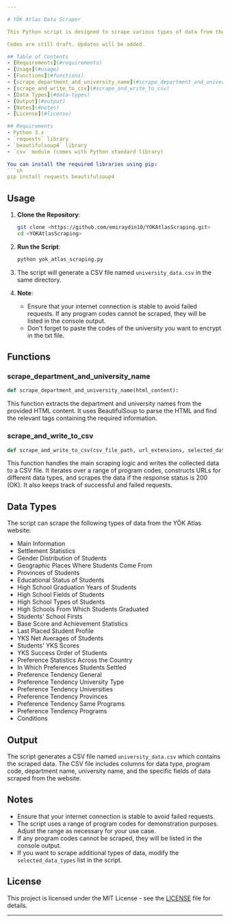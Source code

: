 ```yaml
---

# YÖK Atlas Data Scraper

This Python script is designed to scrape various types of data from the YÖK Atlas website and save the collected data into a CSV file.

Codes are still draft. Updates will be added.

## Table of Contents
- [Requirements](#requirements)
- [Usage](#usage)
- [Functions](#functions)
- [scrape_department_and_university_name](#scrape_department_and_university_name)
- [scrape_and_write_to_csv](#scrape_and_write_to_csv)
- [Data Types](#data-types)
- [Output](#output)
- [Notes](#notes)
- [License](#license)

## Requirements
- Python 3.x
- `requests` library
- `beautifulsoup4` library
- `csv` module (comes with Python standard library)

You can install the required libraries using pip:
```sh
pip install requests beautifulsoup4
```

## Usage

1. **Clone the Repository**:
    ```sh
    git clone <https://github.com/emiraydin10/YOKAtlasScraping.git>
    cd <YOKAtlasScraping>
    ```

2. **Run the Script**:
    ```sh
    python yok_atlas_scraping.py
    ```

3. The script will generate a CSV file named `university_data.csv` in the same directory.

4. **Note**:
   - Ensure that your internet connection is stable to avoid failed requests. If any program codes cannot be scraped, they will be listed in the console output.
   - Don't forget to paste the codes of the university you want to encrypt in the txt file.

## Functions

### scrape_department_and_university_name

```python
def scrape_department_and_university_name(html_content):
```

This function extracts the department and university names from the provided HTML content. It uses BeautifulSoup to parse the HTML and find the relevant tags containing the required information.

### scrape_and_write_to_csv

```python
def scrape_and_write_to_csv(csv_file_path, url_extensions, selected_data_types):
```

This function handles the main scraping logic and writes the collected data to a CSV file. It iterates over a range of program codes, constructs URLs for different data types, and scrapes the data if the response status is 200 (OK). It also keeps track of successful and failed requests.

## Data Types

The script can scrape the following types of data from the YÖK Atlas website:

- Main Information
- Settlement Statistics
- Gender Distribution of Students
- Geographic Places Where Students Come From
- Provinces of Students
- Educational Status of Students
- High School Graduation Years of Students
- High School Fields of Students
- High School Types of Students
- High Schools From Which Students Graduated
- Students' School Firsts
- Base Score and Achievement Statistics
- Last Placed Student Profile
- YKS Net Averages of Students
- Students' YKS Scores
- YKS Success Order of Students
- Preference Statistics Across the Country
- In Which Preferences Students Settled
- Preference Tendency General
- Preference Tendency University Type
- Preference Tendency Universities
- Preference Tendency Provinces
- Preference Tendency Same Programs
- Preference Tendency Programs
- Conditions

## Output

The script generates a CSV file named `university_data.csv` which contains the scraped data. The CSV file includes columns for data type, program code, department name, university name, and the specific fields of data scraped from the website.

## Notes

- Ensure that your internet connection is stable to avoid failed requests.
- The script uses a range of program codes for demonstration purposes. Adjust the range as necessary for your use case.
- If any program codes cannot be scraped, they will be listed in the console output.
- If you want to scrape additional types of data, modify the `selected_data_types` list in the script.

## License

This project is licensed under the MIT License - see the [LICENSE](LICENSE) file for details.

---
```

